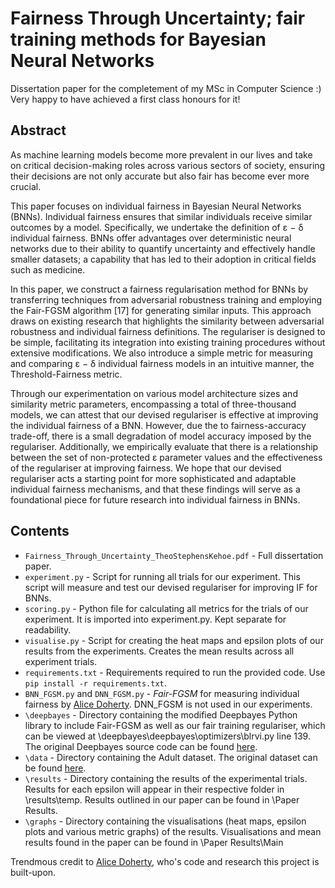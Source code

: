 # Fairness Through Uncertainty; fair training methods for Bayesian Neural Networks 
Dissertation paper for the completement of my MSc in Computer Science :) Very happy to have achieved a first class honours for it!

## Abstract 
As machine learning models become more prevalent in our lives and take on
critical decision-making roles across various sectors of society, ensuring their decisions are
not only accurate but also fair has become ever more crucial.

This paper focuses on individual fairness in Bayesian Neural Networks (BNNs). Individual fairness 
ensures that similar individuals receive similar outcomes by a model.
Specifically, we undertake the definition of ε − δ individual fairness. BNNs offer advantages 
over deterministic neural networks due to their ability to quantify uncertainty and
effectively handle smaller datasets; a capability that has led to their adoption in critical
fields such as medicine.

In this paper, we construct a fairness regularisation method for BNNs by transferring
techniques from adversarial robustness training and employing the Fair-FGSM algorithm
[17] for generating similar inputs. This approach draws on existing research that highlights 
the similarity between adversarial robustness and individual fairness definitions.
The regulariser is designed to be simple, facilitating its integration into existing training 
procedures without extensive modifications. We also introduce a simple metric for
measuring and comparing ε − δ individual fairness models in an intuitive manner, the
Threshold-Fairness metric.

Through our experimentation on various model architecture sizes and similarity metric
parameters, encompassing a total of three-thousand models, we can attest that our devised
regulariser is effective at improving the individual fairness of a BNN. However, due the
to fairness-accuracy trade-off, there is a small degradation of model accuracy imposed by
the regulariser. Additionally, we empirically evaluate that there is a relationship between
the set of non-protected ε parameter values and the effectiveness of the regulariser at
improving fairness. We hope that our devised regulariser acts a starting point for more
sophisticated and adaptable individual fairness mechanisms, and that these findings will
serve as a foundational piece for future research into individual fairness in BNNs.


## Contents 
- `Fairness_Through_Uncertainty_TheoStephensKehoe.pdf` - Full dissertation paper. 
- `experiment.py` - Script for running all trials for our experiment. This script will measure and test our devised regulariser for improving IF for BNNs. 
- `scoring.py` - Python file for calculating all metrics for the trials of our experiment. It is imported into experiment.py. Kept separate for readability.  
- `visualise.py` - Script for creating the heat maps and epsilon plots of our results from the experiments. Creates the mean results across all experiment trials. 
- `requirements.txt` - Requirements required to run the provided code. Use `pip install -r requirements.txt`.
- `BNN_FGSM.py` and `DNN_FGSM.py` -  _Fair-FGSM_ for measuring individual fairness by [Alice Doherty](https://github.com/alicedoherty/bayesian-individual-fairness). DNN_FGSM is not used in our experiments. 
- `\deepbayes` - Directory containing the modified Deepbayes Python library to include Fair-FGSM as well as our fair training regulariser, which can be viewed at \deepbayes\deepbayes\optimizers\blrvi.py line 139. The original Deepbayes source code can be found [here](https://github.com/matthewwicker/deepbayes).
- `\data` - Directory containing the Adult dataset. The original dataset can be found [here](https://archive.ics.uci.edu/ml/datasets/adult).
- `\results` - Directory containing the results of the experimental trials. Results for each epsilon will appear in their respective folder in \results\temp. Results outlined in our paper can be found in \Paper Results. 
- `\graphs` - Directory containing the visualisations (heat maps, epsilon plots and various metric graphs) of the results. Visualisations and mean results found in the paper can be found in \Paper Results\Main

Trendmous credit to [Alice Doherty](https://github.com/alicedoherty/bayesian-individual-fairness), who's code and research this project is built-upon. 

